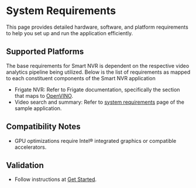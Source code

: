 # System Requirements
This page provides detailed hardware, software, and platform requirements to help you set up and run the application efficiently.

## Supported Platforms
The base requirements for Smart NVR is dependent on the respective video analytics pipeline being utilized. Below is the list of requirements as mapped to each constituent components of the Smart NVR application
- Frigate NVR: Refer to Frigate documentation, specifically the section that maps to [OpenVINO](https://docs.frigate.video/frigate/hardware#openvino).
- Video search and summary: Refer to [system requirements](https://github.com/open-edge-platform/edge-ai-libraries/blob/main/sample-applications/video-search-and-summarization/docs/user-guide/system-requirements.md) page of the sample application.

## Compatibility Notes
- GPU optimizations require Intel® integrated graphics or compatible accelerators.

## Validation
- Follow instructions at [Get Started](./get-Started.md).